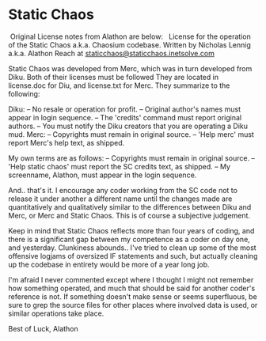 ﻿# Static Chaos
﻿
﻿Original License notes from Alathon are below:
﻿
﻿
﻿License for the operation of the Static Chaos
a.k.a. Chaosium codebase.
Written by Nicholas Lennig a.k.a. Alathon
Reach at staticchaos@staticchaos.inetsolve.com

Static Chaos was developed from Merc, which was in turn
developed from Diku. Both of their licenses must be followed
They are located in license.doc for Diu, and license.txt for
Merc. They summarize to the following:

Diku:
– No resale or operation for profit.
– Original author's names must appear in login sequence.
– The 'credits' command must report original authors.
– You must notify the Diku creators that you are operating a Diku mud.
Merc:
– Copyrights must remain in original source.
– 'Help merc' must report Merc's help text, as shipped.

My own terms are as follows:
– Copyrights must remain in original source.
– 'Help static chaos' must report the SC credits text, as shipped.
– My screenname, Alathon, must appear in the login sequence.

And.. that's it. I encourage any coder working from the SC code not
to release it under another a different name until the changes made
are quantitatively and qualitatively similar to the differences between
Diku and Merc, or Merc and Static Chaos. This is of course a subjective
judgement.

Keep in mind that Static Chaos reflects more than four years of coding,
and there is a significant gap between my competence as a coder on day
one, and yesterday. Clunkiness abounds.. I've tried to clean up some
of the most offensive logjams of oversized IF statements and such, but
actually cleaning up the codebase in entirety would be more of a year
long job.

I'm afraid I never commented except where I thought I might not remember
how something operated, and much that should be said for another coder's
reference is not. If something doesn't make sense or seems superfluous,
be sure to grep the source files for other places where involved data
is used, or similar operations take place.

Best of Luck,
Alathon
